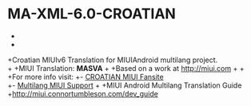 MA-XML-6.0-CROATIAN
===================
+
+
+Croatian MIUIv6 Translation for MIUIAndroid multilang project.  
+
+MIUI Translation: **MASVA**
+
+Based on a work at http://miui.com
+
+
+For more info visit:
+- [CROATIAN MIUI Fansite](http://adria.mobiledevs.net/)  
+- [Multilang MIUI Support](http://xiaomi.eu) 
+
+MIUI Android Multilang Translation Guide
+http://miui.connortumbleson.com/dev_guide
